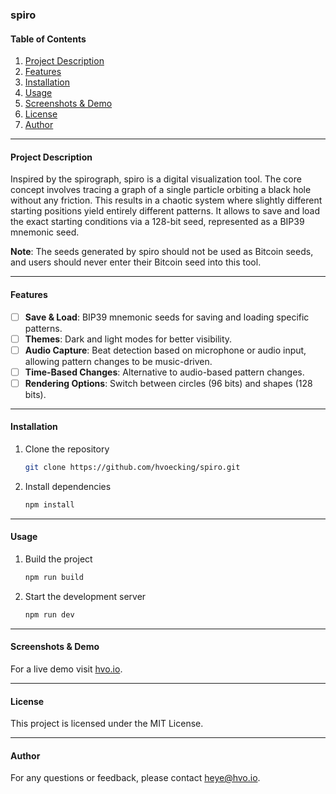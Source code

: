 ### spiro

#### Table of Contents

1. [Project Description](#project-description)
2. [Features](#features)
3. [Installation](#installation)
4. [Usage](#usage)
5. [Screenshots & Demo](#screenshots--demo)
6. [License](#license)
7. [Author](#author)

---

#### Project Description

Inspired by the spirograph, spiro is a digital visualization tool. The core concept involves tracing a graph of a single particle orbiting a black hole without any friction. This results in a chaotic system where slightly different starting positions yield entirely different patterns. It allows to save and load the exact starting conditions via a 128-bit seed, represented as a BIP39 mnemonic seed.

**Note**: The seeds generated by spiro should not be used as Bitcoin seeds, and users should never enter their Bitcoin seed into this tool.

---

#### Features

- [ ] **Save & Load**: BIP39 mnemonic seeds for saving and loading specific patterns.
- [ ] **Themes**: Dark and light modes for better visibility.
- [ ] **Audio Capture**: Beat detection based on microphone or audio input, allowing pattern changes to be music-driven.
- [ ] **Time-Based Changes**: Alternative to audio-based pattern changes.
- [ ] **Rendering Options**: Switch between circles (96 bits) and shapes (128 bits).

---

#### Installation

1. Clone the repository
    ```bash
    git clone https://github.com/hvoecking/spiro.git
    ```

2. Install dependencies
    ```bash
    npm install
    ```

---

#### Usage

1. Build the project
    ```bash
    npm run build
    ```

2. Start the development server
    ```bash
    npm run dev
    ```

---

#### Screenshots & Demo

For a live demo visit [hvo.io](http://hvo.io).

---

#### License

This project is licensed under the MIT License.

---

#### Author

For any questions or feedback, please contact [heye@hvo.io](mailto:heye@hvo.io).
